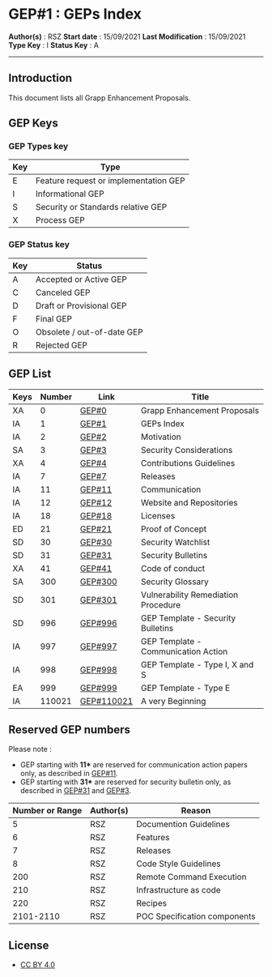# GEP#1 : GEPs Index

__Author(s)__ : RSZ
__Start date__ : 15/09/2021
__Last Modification__ : 15/09/2021
__Type Key__ : I
__Status Key__ : A

----------------------

## Introduction

This document lists all Grapp Enhancement Proposals.

## GEP Keys

### GEP Types key

| Key | Type |
|-|-|
| E | Feature request or implementation GEP |
| I | Informational GEP |
| S | Security or Standards relative GEP |
| X | Process GEP |

### GEP Status key

| Key | Status |
|-|-|
| A | Accepted or Active GEP |
| C | Canceled GEP |
| D | Draft or Provisional GEP |
| F | Final GEP |
| O | Obsolete / out-of-date GEP |
| R | Rejected GEP |

## GEP List

| Keys | Number | Link | Title |
|-|-|-|-|
| XA | 0 |  [GEP#0](./gep-0.md) | Grapp Enhancement Proposals |
| IA | 1 |  [GEP#1](./gep-1.md) | GEPs Index |
| IA | 2 |  [GEP#2](./gep-2.md) | Motivation |
| SA | 3 |  [GEP#3](./gep-3.md) | Security Considerations |
| XA | 4 |  [GEP#4](./gep-4.md) | Contributions Guidelines |
| IA | 7 |  [GEP#7](./gep-7.md) | Releases |
| IA | 11 |  [GEP#11](./gep-11.md) | Communication |
| IA | 12 |  [GEP#12](./gep-12.md) | Website and Repositories |
| IA | 18 |  [GEP#18](./gep-18.md) | Licenses |
| ED | 21 |  [GEP#21](./gep-21.md) | Proof of Concept |
| SD | 30 |  [GEP#30](./gep-30.md) | Security Watchlist |
| SD | 31 |  [GEP#31](./gep-31.md) | Security Bulletins |
| XA | 41 |  [GEP#41](./gep-41.md) | Code of conduct |
| SA | 300 |  [GEP#300](./gep-300.md) | Security Glossary |
| SD | 301 |  [GEP#301](./gep-301.md) | Vulnerability Remediation Procedure |
| SD | 996 |  [GEP#996](./gep-996.md) | GEP Template - Security Bulletins |
| IA | 997 |  [GEP#997](./gep-997.md) | GEP Template - Communication Action |
| IA | 998 |  [GEP#998](./gep-998.md) | GEP Template - Type I, X and S |
| EA | 999 |  [GEP#999](./gep-999.md) | GEP Template - Type E |
| IA | 110021 |  [GEP#110021](./gep-110021.md) | A very Beginning |


## Reserved GEP numbers

Please note :
- GEP starting with __11*__ are reserved for communication action papers only, as described in [GEP#11](./gep-11.md).
- GEP starting with __31*__ are reserved for security bulletin only, as described in [GEP#31](./gep-31.md) and [GEP#3](./gep-3.md).

| Number or Range | Author(s) | Reason |
|-|-|-|
| 5 | RSZ | Documention Guidelines |
| 6 | RSZ | Features |
| 7 | RSZ | Releases |
| 8 | RSZ | Code Style Guidelines |
| 200 | RSZ | Remote Command Execution |
| 210 | RSZ | Infrastructure as code |
| 220 | RSZ | Recipes |
| 2101-2110 | RSZ | POC Specification components |

## License

- [CC BY 4.0](https://creativecommons.org/licenses/by/4.0/)
